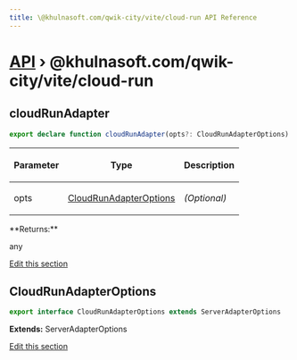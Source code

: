 ```yaml
---
title: \@khulnasoft.com/qwik-city/vite/cloud-run API Reference
---
```


# [API](/api) &rsaquo; @khulnasoft.com/qwik-city/vite/cloud-run

## cloudRunAdapter

```typescript
export declare function cloudRunAdapter(opts?: CloudRunAdapterOptions): any;
```

<table><thead><tr><th>

Parameter

</th><th>

Type

</th><th>

Description

</th></tr></thead>
<tbody><tr><td>

opts

</td><td>

[CloudRunAdapterOptions](#cloudrunadapteroptions)

</td><td>

_(Optional)_

</td></tr>
</tbody></table>
**Returns:**

any

[Edit this section](https://github.com/KhulnaSoft/qwik/tree/main/packages/qwik-city/src/adapters/cloud-run/vite/index.ts)

## CloudRunAdapterOptions

```typescript
export interface CloudRunAdapterOptions extends ServerAdapterOptions
```

**Extends:** ServerAdapterOptions

[Edit this section](https://github.com/KhulnaSoft/qwik/tree/main/packages/qwik-city/src/adapters/cloud-run/vite/index.ts)
